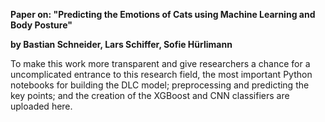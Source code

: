 **Paper on: "Predicting the Emotions of Cats using Machine Learning and Body Posture"**

**by Bastian Schneider, Lars Schiffer, Sofie Hürlimann**

To make this work more transparent and give researchers a chance for a uncomplicated entrance to this research field, the most important Python notebooks 
for building the DLC model; preprocessing and predicting the key points; and the creation of the XGBoost and CNN classifiers are uploaded here.
